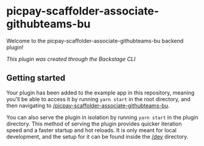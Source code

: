 # picpay-scaffolder-associate-githubteams-bu

Welcome to the picpay-scaffolder-associate-githubteams-bu backend plugin!

_This plugin was created through the Backstage CLI_

## Getting started

Your plugin has been added to the example app in this repository, meaning you'll be able to access it by running `yarn
start` in the root directory, and then navigating to [/picpay-scaffolder-associate-githubteams-bu](http://localhost:3000/picpay-scaffolder-associate-githubteams-bu).

You can also serve the plugin in isolation by running `yarn start` in the plugin directory.
This method of serving the plugin provides quicker iteration speed and a faster startup and hot reloads.
It is only meant for local development, and the setup for it can be found inside the [/dev](/dev) directory.
